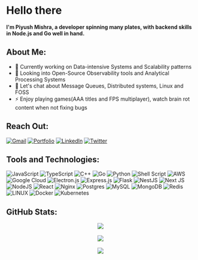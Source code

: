 # Hello there

**I'm Piyush Mishra, a developer spinning many plates, with backend skills in Node.js and Go well in hand.**

## About Me:
- 🔭 Currently working on Data-intensive Systems and Scalability patterns<br>
- 🌱 Looking into Open-Source Observability tools and Analytical Processing Systems<br>
- 💬 Let's chat about Message Queues, Distributed systems, Linux and FOSS<br>
- ⚡ Enjoy playing games(AAA titles and FPS multiplayer), watch brain rot content when not fixing bugs<br>


## Reach Out:
[![Gmail](https://img.shields.io/badge/Gmail-D14836?style=for-the-badge&logo=gmail&logoColor=white)](mailto:piyushmishra965@gmail.com)
[![Portfolio](https://img.shields.io/badge/Portfolio-000000?style=for-the-badge&logo=googleearth&logoColor=white)](https://darthsalad.vercel.app/)
[![LinkedIn](https://img.shields.io/badge/LinkedIn-%230077B5.svg?style=for-the-badge&logo=linkedin&logoColor=white)](https://linkedin.com/in/piyushmishra965) 
[![Twitter](https://img.shields.io/badge/Twitter-%231DA1F2.svg?style=for-the-badge&logo=Twitter&logoColor=white)](https://twitter.com/_darthsalad_) 

## Tools and Technologies:
![JavaScript](https://img.shields.io/badge/javascript-%23323330.svg?style=for-the-badge&logo=javascript&logoColor=%23F7DF1E) 
![TypeScript](https://img.shields.io/badge/typescript-%23007ACC.svg?style=for-the-badge&logo=typescript&logoColor=white) 
![C++](https://img.shields.io/badge/c++-%2300599C.svg?style=for-the-badge&logo=c%2B%2B&logoColor=white) 
![Go](https://img.shields.io/badge/go-%2300ADD8.svg?style=for-the-badge&logo=go&logoColor=white) 
![Python](https://img.shields.io/badge/python-3670A0?style=for-the-badge&logo=python&logoColor=ffdd54) 
![Shell Script](https://img.shields.io/badge/shell_script-%23121011.svg?style=for-the-badge&logo=gnu-bash&logoColor=white) 
![AWS](https://img.shields.io/badge/AWS-%23FF9900.svg?style=for-the-badge&logo=amazon-aws&logoColor=white) 
![Google Cloud](https://img.shields.io/badge/Google%20Cloud-%234285F4.svg?style=for-the-badge&logo=google-cloud&logoColor=white) 
![Electron.js](https://img.shields.io/badge/Electron-191970?style=for-the-badge&logo=Electron&logoColor=white) 
![Express.js](https://img.shields.io/badge/express.js-%23404d59.svg?style=for-the-badge&logo=express&logoColor=%2361DAFB) 
![Flask](https://img.shields.io/badge/flask-%23000.svg?style=for-the-badge&logo=flask&logoColor=white) 
![NestJS](https://img.shields.io/badge/nestjs-%23E0234E.svg?style=for-the-badge&logo=nestjs&logoColor=white) 
![Next JS](https://img.shields.io/badge/Next-black?style=for-the-badge&logo=next.js&logoColor=white) 
![NodeJS](https://img.shields.io/badge/node.js-6DA55F?style=for-the-badge&logo=node.js&logoColor=white) 
![React](https://img.shields.io/badge/react-%2320232a.svg?style=for-the-badge&logo=react&logoColor=%2361DAFB) 
![Nginx](https://img.shields.io/badge/nginx-%23009639.svg?style=for-the-badge&logo=nginx&logoColor=white) 
![Postgres](https://img.shields.io/badge/postgres-%23316192.svg?style=for-the-badge&logo=postgresql&logoColor=white) 
![MySQL](https://img.shields.io/badge/mysql-%2300f.svg?style=for-the-badge&logo=mysql&logoColor=white) 
![MongoDB](https://img.shields.io/badge/MongoDB-%234ea94b.svg?style=for-the-badge&logo=mongodb&logoColor=white) 
![Redis](https://img.shields.io/badge/redis-%23DD0031.svg?style=for-the-badge&logo=redis&logoColor=white) 
![LINUX](https://img.shields.io/badge/Linux-FCC624?style=for-the-badge&logo=linux&logoColor=black) 
![Docker](https://img.shields.io/badge/docker-%230db7ed.svg?style=for-the-badge&logo=docker&logoColor=white) 
![Kubernetes](https://img.shields.io/badge/kubernetes-%23326ce5.svg?style=for-the-badge&logo=kubernetes&logoColor=white)
## GitHub Stats:
<div align="center">

![](https://github-readme-stats.vercel.app/api?username=DarthSalad&theme=onedark&hide_border=false&include_all_commits=true&count_private=true)<br/><br />
![](https://github-readme-streak-stats.herokuapp.com/?user=DarthSalad&theme=onedark&hide_border=false)<br/><br />
![](https://github-readme-stats.vercel.app/api/top-langs/?username=DarthSalad&theme=onedark&hide_border=false&include_all_commits=true&count_private=true&layout=compact)

</div>


